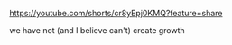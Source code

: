 https://youtube.com/shorts/cr8yEpj0KMQ?feature=share

we have not (and I believe can't) create growth
